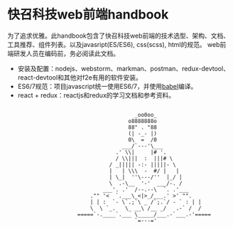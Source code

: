 #  快召科技web前端handbook

为了追求优雅。此handbook包含了快召科技web前端的技术选型、架构、文档、工具推荐、组件列表。以及javasript(ES/ES6), css(scss), html的规范。
web前端研发人员在编码前，务必阅读此文档。

* 安装及配置：nodejs、webstorm、markman、postman、redux-devtool、react-devtool和其他对f2e有用的软件安装。
* ES6/7规范：项目javascript统一使用ES6/7，并使用[babel](http://babeljs.io/)编译。
* react + redux：reactjs和redux的学习文档和参考资料。

```

                                        _oo0oo_
                                      o8888888o
                                      88" . "88
                                      (| -_- |)
                                      0\  =  /0
                                    ___/`---'\___
                                  .' \\|     |# '.
                                  / \\|||  :  |||# \
                                / _||||| -:- |||||- \
                                |   | \\\  -  #/ |   |
                                | \_|  ''\---/''  |_/ |
                                \  .-\__  '-'  ___/-. /
                              ___'. .'  /--.--\  `. .'___
                          ."" '<  `.___\_<|>_/___.' >' "".
                          | | :  `- \`.;`\ _ /`;.`/ - ` : | |
                          \  \ `_.   \_ __\ /__ _/   .-` /  /
                      =====`-.____`.___ \_____/___.-`___.-'=====
                                        `=---='



```
